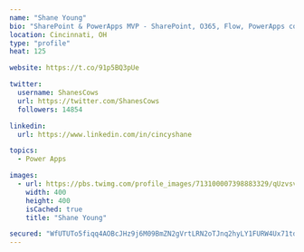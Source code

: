 ```yaml
---
name: "Shane Young"
bio: "SharePoint & PowerApps MVP - SharePoint, O365, Flow, PowerApps consulting? @PowerApps911 | Pure Snark? You found it."
location: Cincinnati, OH
type: "profile"
heat: 125

website: https://t.co/91p5BQ3pUe

twitter:
  username: ShanesCows
  url: https://twitter.com/ShanesCows
  followers: 14854

linkedin:
  url: https://www.linkedin.com/in/cincyshane

topics:
  - Power Apps

images:
  - url: https://pbs.twimg.com/profile_images/713100007398883329/qUzvsvQ3_400x400.jpg
    width: 400
    height: 400
    isCached: true
    title: "Shane Young"

secured: "WfUTUTo5fiqq4AOBcJHz9j6M09BmZN2gVrtLRN2oTJnq2hyLY1FURW4Ux71tdjQ2oHlsI5Rlq+nU6A2HYoDeSD7WiplLJQz3s2h/WzVa8ojI+KYhunKB8qc0a9mW+boQbZtkvrB70Mtl6YT2ToaI4S3a16F5vYaoQpBNQCeNnvh8dS5W4NVQcHSAFfgs+dzhGJi1pTFL1SaK72Io0QQt/YqvPYkEaFAg2JkNxnXBob3LGwmIehtUkUkpTdl2YdSyP8WmF3sSdpH01PBerOrhQabIa8CD7XJZlHpKVMdOgv2YH8O2OKG4nmPG4k8qhIyWPCVQ2nX07ZfzDnM1u209kzo4sVPly7BLUONnzMEiJ1Nsf3eKHomMtkGu+J41wwpeAG2JKswTutZGNi6zBkzX+ffjrhkW3J/gS6WmJv2T8rw=;4qHodgJLT7F+NhaUwSHBPQ=="
---
```



